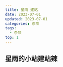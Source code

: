 ```yaml
---
title: 星雨 建站
date: 2023-07-01
updated: 2023-07-01
categories: 杂项
tags:
  - 杂项
top: 1
---
```


## 星雨的小站建站辣

